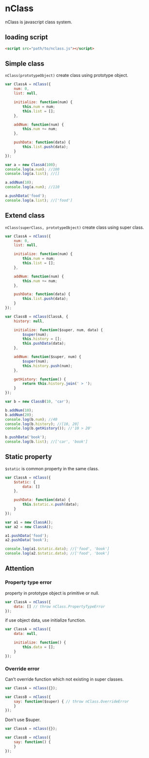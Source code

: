 # nClass
nClass is javascript class system.

## loading script
```html
<script src="path/to/nclass.js"></script>
```

## Simple class
`nClass(prototypeObject)` create class using prototype object.

```javascript
var ClassA = nClass({
    num: 0,
    list: null,

    initialize: function(num) {
        this.num = num;
        this.list = [];
    },

    addNum: function(num) {
        this.num += num;
    },

    pushData: function(data) {
        this.list.push(data);
    }
});

var a = new ClassA(100);
console.log(a.num); //100
console.log(a.list); //[]

a.addNum(10);
console.log(a.num); //110

a.pushData('food');
console.log(a.list); //['food']
```

## Extend class
`nClass(superClass, prototypeObject)` create class using super class.

```javascript
var ClassA = nClass({
    num: 0,
    list: null,

    initialize: function(num) {
        this.num = num;
        this.list = [];
    },

    addNum: function(num) {
        this.num += num;
    },

    pushData: function(data) {
        this.list.push(data);
    }
});

var ClassB = nClass(ClassA, {
    history: null,

    initialize: function($super, num, data) {
        $super(num);
        this.history = [];
        this.pushData(data);
    },

    addNum: function($super, num) {
        $super(num);
        this.history.push(num);
    },

    getHistory: function() {
        return this.history.join(' > ');
    }
});

var b = new ClassB(10, 'car');

b.addNum(10);
b.addNum(20);
console.log(b.num); //40
console.log(b.history); //[10, 20]
console.log(b.getHistory()); //'10 > 20'

b.pushData('book');
console.log(b.list); //['car', 'book']
```

## Static property
`$static` is common property in the same class.

```javascript
var ClassA = nClass({
    $static: {
        data: []
    },

    pushData: function(data) {
        this.$static.x.push(data);
    }
});

var a1 = new ClassA();
var a2 = new ClassA();

a1.pushData('food');
a2.pushData('book');

console.log(a1.$static.data); //['food', 'book']
console.log(a2.$static.data); //['food', 'book']
```

## Attention
### Property type error
property in prototype object is primitive or null.

```javascript
var ClassA = nClass({
    data: [] // throw nClass.PropertyTypeError
});
```

if use object data, use initialize function.

```javascript
var ClassA = nClass({
    data: null,

    initialize: function() {
        this.data = [];
    }
});
```

### Override error
Can't override function which not existing in super classes.

```javascript
var ClassA = nClass({});

var ClassB = nClass({
    say: function($super) { // throw nClass.OverrideError
    }
});
```

Don't use $super.
```javascript
var ClassA = nClass({});

var ClassB = nClass({
    say: function() {
    }
});
```
